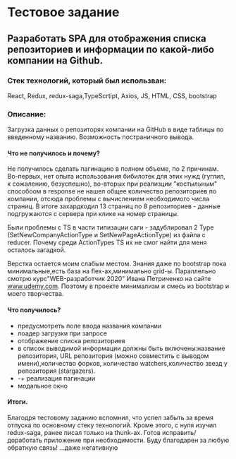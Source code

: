 Тестовое задание
=====================
 Разработать SPA для отображения списка репозиториев и информации по какой-либо компании на Github.
 -----------------------------------

### Стек технологий, который был использван: 

React, Redux, redux-saga,TypeScrtipt, Axios, JS, HTML, CSS, bootstrap 

### Описание:
Загрузка данных о репозиторях компании на GitHub в виде таблицы по введенному названию. Возможность постраничного вывода.

#### Что не получилось и почему?
Не получилоcь сделать пагинацию в полном объеме, по 2 причинам. Во-первых, нет опыта использования бибилотек для этих нужд (гуглил, к сожалению, безуспешно), во-вторых при реализции "костыльным" способоом в response не нашел общее количество репозиториев по компании, отсюда проблемы с вычислением необходимого числа страниц. В итоге захардкодил 13 страниц по 8 репозиториев - данные подгружаются с сервера при клике на номер страницы.

Были проблемы с TS в части типизации саги - задублировал 2 Type (SetNewCompanyActionType и SetNewPageActionType) из файла с reducer. Почему среди ActionTypes TS их не смог найти для меня осталось загадкой.

Верстка остается моим слабым местом. Знания даже по bootstrap пока минимальные,есть база на flex-aх,минимально grid-ы. Параллельно смотрю курс"WEB-разработчик 2020" Ивана Петриченко на сайте www.udemy.com. Поэтому в проекте минимализм и смесь из bootstrap и моего творчества.

#### Что получилось?
+ предусмотреть поле ввода названия компании
+ лоадер загрузки при запросе 
+ отображение списка репозиториев
+ в список выводимой информации должны быть включены:название репозитория, URL репозитория (можно совместить с выводом имени),количество форков, количество watchers,количество звезд у репозитория (stargazers). 
+ -+ реализация пагинации 
+ модальное окно

#### Итоги. 
Благодря тестовому заданию вспомнил, что успел забыть за время отпуска по основному стеку технологий. Кроме этого, с нуля изучил redux-saga, ранее писал только на thunk-ах. Готов исправить/доработать приложение при необходимости.
Буду благодарен за любую обратную связь!
...даже негативную
